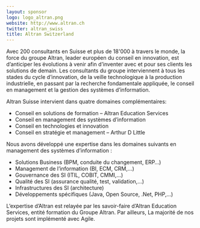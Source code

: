 ```yaml
---
layout: sponsor
logo: logo_altran.png
website: http://www.altran.ch
twitter: altran_swiss
title: Altran Switzerland
---
```


Avec 200 consultants en Suisse et plus de 18'000 à travers le monde, la force du groupe Altran, leader européen du conseil en innovation, est d’anticiper les évolutions à venir afin d’inventer avec et pour ses clients les solutions de demain. Les consultants du groupe interviennent à tous les stades du cycle d’innovation, de la veille technologique à la production industrielle, en passant par la recherche fondamentale appliquée, le conseil en management et la gestion des systèmes d’information.

Altran Suisse intervient dans quatre domaines complémentaires:
* Conseil en solutions de formation – Altran Education Services
* Conseil en management des systèmes d’information
* Conseil en technologies et innovation
* Conseil en stratégie et management – Arthur D Little

Nous avons développé une expertise dans les domaines suivants en management des systèmes d’information :
* Solutions Business (BPM, conduite du changement, ERP…)
* Management de l’information (BI, ECM, CRM,…)
* Gouvernance des SI (ITIL, COBIT, CMMI,…)
* Qualité des SI (assurance qualité, test, validation,…)
* Infrastructures des SI (architecture)
* Développements spécifiques (Java, Open Source, .Net, PHP,…)

L’expertise d’Altran est relayée par les savoir-faire d’Altran Education Services, entité formation du Groupe Altran. Par ailleurs, La majorité de nos projets sont implémenté avec Agile.